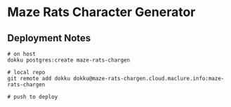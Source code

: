 # Maze Rats Character Generator

## Deployment Notes

```
# on host
dokku postgres:create maze-rats-chargen

# local repo
git remote add dokku dokku@maze-rats-chargen.cloud.maclure.info:maze-rats-chargen

# push to deploy

```
